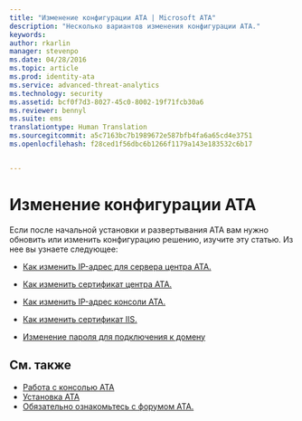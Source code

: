 ```yaml
---
title: "Изменение конфигурации ATA | Microsoft ATA"
description: "Несколько вариантов изменения конфигурации ATA."
keywords: 
author: rkarlin
manager: stevenpo
ms.date: 04/28/2016
ms.topic: article
ms.prod: identity-ata
ms.service: advanced-threat-analytics
ms.technology: security
ms.assetid: bcf0f7d3-8027-45c0-8002-19f71fcb30a6
ms.reviewer: bennyl
ms.suite: ems
translationtype: Human Translation
ms.sourcegitcommit: a5c7163bc7b1989672e587bfb4fa6a65cd4e3751
ms.openlocfilehash: f28ced1f56dbc6b1266f1179a143e183532c6b17


---
```


# Изменение конфигурации ATA

Если после начальной установки и развертывания ATA вам нужно обновить или изменить конфигурацию решению, изучите эту статью. Из нее вы узнаете следующее:

-   [Как изменить IP-адрес для сервера центра ATA.](modifying-ata-config-centerip.md)

-   [Как изменить сертификат центра ATA.](modifying-ata-config-centercert.md)

-   [Как изменить IP-адрес консоли ATA.](modifying-ata-config-consoleip.md)

-   [Как изменить сертификат IIS.](modifying-ata-config-iiscert.md)

-   [Изменение пароля для подключения к домену](modifying-ata-config-dcpassword.md)

## См. также
- [Работа с консолью ATA](working-with-ata-console.md)
- [Установка ATA](install-ata.md)
- [Обязательно ознакомьтесь с форумом ATA.](https://social.technet.microsoft.com/Forums/security/home?forum=mata)



<!--HONumber=Jul16_HO3-->


